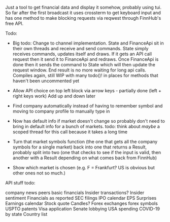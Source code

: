Just a tool to get financial data and display it somehow, probably using tui. So far after the first broadcast it uses crossterm to get keyboard input and has one method to make blocking requests via reqwest through FinnHub's free API.

Todo: 

- Big todo: Change to channel implementation. State and FinanceApi sit in their own threads and receive and send commands. State simply receives commands, updates itself and draws. If it gets an API call request then it send it to FinanceApi and redraws. Once FinanceApi is done then it sends the command to State which will then update the request window. End result is no more waiting for long api calls. Compiles again, still WIP with many todo()! in places for methods that haven't been uncommented yet

- Allow API choice on top left block via arrow keys - partially done (left + right keys work) Add up and down later
- Find company automatically instead of having to remember symbol and moving to company profile to manually type in
- Now has default info if market doesn't change so probably don't need to bring in default info for a bunch of markets. todo: think about *maybe* a scoped thread for this call because it takes a long time
- Turn that market symbols function (the one that gets all the company symbols for a single market) back into one that returns a Result, probably split into two (one that checks to see if the input is valid, then another with a Result depending on what comes back from FinnHub)
- Show which market is chosen (e.g. F = Frankfurt? US is obvious but other ones not so much.)

API stuff todo:

company news
peers
basic financials
Insider transactions?
Insider sentiment
Financials as reported
SEC filings
IPO calendar
EPS Surprises
Earnings calendar
Stock quote
Candles?
Forex exchanges
forex symbols
USPTO patents
Visa application
Senate lobbying
USA spending
COVID-19 by state
Country list